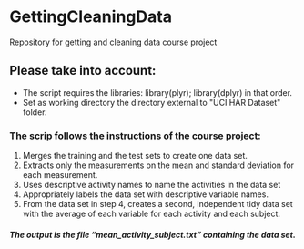 # GettingCleaningData
Repository for getting and cleaning data course project


## Please take into account:
* The script requires the libraries: library(plyr); library(dplyr) in that order.
* Set as working directory the directory external to "UCI HAR Dataset" folder.

### The scrip follows the instructions of the course project:
1. Merges the training and the test sets to create one data set.
2. Extracts only the measurements on the mean and standard deviation for each measurement.
3. Uses descriptive activity names to name the activities in the data set
4. Appropriately labels the data set with descriptive variable names.
5. From the data set in step 4, creates a second, independent tidy data set with the average of each variable for each activity and each subject.

##### The output is the file “mean_activity_subject.txt” containing the data set.